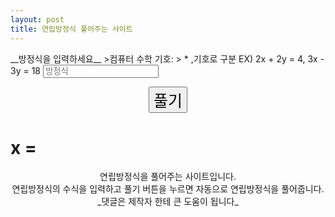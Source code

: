 ```yaml
---
layout: post
title: 연립방정식 풀어주는 사이트
---
```

<script src="https://cdn.jsdelivr.net/npm/nerdamer@0.7.16/nerdamer.core.js"></script>
<script src="https://cdn.jsdelivr.net/npm/nerdamer@0.7.16/Algebra.js"></script>
<script src="https://cdn.jsdelivr.net/npm/nerdamer@0.7.16/Calculus.js"></script>
<script src="https://cdn.jsdelivr.net/npm/nerdamer@0.7.16/Solve.js"></script>
<link href="https://stackpath.bootstrapcdn.com/bootstrap/4.1.3/css/bootstrap.min.css" rel="stylesheet" integrity="sha384-MCw98/SFnGE8fJT3GXwEOngsV7Zt27NXFoaoApmYm81iuXoPkFOJwJ8ERdknLPMO" crossorigin="anonymous">
__방정식을 입력하세요__
>컴퓨터 수학 기호:
> * ,기호로 구분 
EX) 2x + 2y = 4, 3x - 3y = 18

<input id="boxer" type="text" class="form-control" placeholder="방정식" aria-label="eq" aria-describedby="basic-addon1">
<p style="text-align:center;">
    <button class="btn" style="font-size:25px;" onclick="solve()">풀기</button>
    <h1 id="whatisX">x =</h1>
</p>

<script>
    function solve(){
        var data = document.getElementById('boxer').value;
        document.getElementById('whatisX').innerHTML = '결과  '+ nerdamer.solveEquations(data.split(",")).toString().replace("/","÷").replace("[","").replace("]","");
    }
</script>

<p style="text-align:center;">
연립방정식을 풀어주는 사이트입니다.<br>
연립방정식의 수식을 입력하고 풀기 버튼을 누르면 자동으로 연립방정식을 풀어줍니다.<br>
_댓글은 제작자 한테 큰 도움이 됩니다_
</p>
